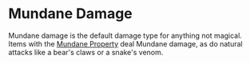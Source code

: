 # Mundane Damage

Mundane damage is the default damage type for anything not magical. Items with the [Mundane Property](../../../Items%20and%20Gear/Material%20Properties/Mundane%20Property.md) deal Mundane damage, as do natural attacks like a bear's claws or a snake's venom.
